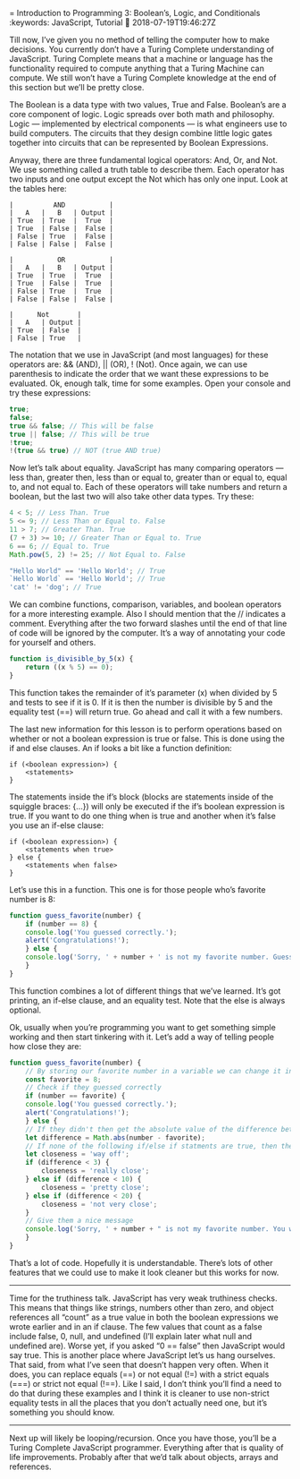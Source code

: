 = Introduction to Programming 3: Boolean’s, Logic, and Conditionals
:keywords: JavaScript, Tutorial
:date: 2018-07-19T19:46:27Z

Till now, I’ve given you no method of telling the computer how to make decisions. You currently don’t have a Turing Complete understanding of JavaScript. Turing Complete means that a machine or language has the functionality required to compute anything that a Turing Machine can compute. We still won’t have a Turing Complete knowledge at the end of this section but we’ll be pretty close.

The Boolean is a data type with two values, True and False. Boolean’s are a core component of logic. Logic spreads over both math and philosophy. Logic — implemented by electrical components — is what engineers use to build computers. The circuits that they design combine little logic gates together into circuits that can be represented by Boolean Expressions.

Anyway, there are three fundamental logical operators: And, Or, and Not. We use something called a truth table to describe them. Each operator has two inputs and one output except the Not which has only one input. Look at the tables here:
```
|          AND           |
|   A   |   B   | Output |
| True  | True  |  True  |
| True  | False |  False |
| False | True  |  False |
| False | False |  False |

|           OR           |
|   A   |   B   | Output |
| True  | True  |  True  |
| True  | False |  True  |
| False | True  |  True  |
| False | False |  False |

|      Not       |
|   A   | Output |
| True  | False  |
| False | True   |
```

The notation that we use in JavaScript (and most languages) for these operators are: && (AND), || (OR), ! (Not). Once again, we can use parenthesis to indicate the order that we want these expressions to be evaluated. Ok, enough talk, time for some examples. Open your console and try these expressions:
```javascript
true;
false;
true && false; // This will be false
true || false; // This will be true
!true;
!(true && true) // NOT (true AND true)
```

Now let’s talk about equality. JavaScript has many comparing operators — less than, greater then, less than or equal to, greater than or equal to, equal to, and not equal to. Each of these operators will take numbers and return a boolean, but the last two will also take other data types. Try these:
```javascript
4 < 5; // Less Than. True
5 <= 9; // Less Than or Equal to. False
11 > 7; // Greater Than. True
(7 + 3) >= 10; // Greater Than or Equal to. True
6 == 6; // Equal to. True
Math.pow(5, 2) != 25; // Not Equal to. False

"Hello World" == 'Hello World'; // True
`Hello World` == 'Hello World'; // True
'cat' != 'dog'; // True
```

We can combine functions, comparison, variables, and boolean operators for a more interesting example. Also I should mention that the // indicates a comment. Everything after the two forward slashes until the end of that line of code will be ignored by the computer. It’s a way of annotating your code for yourself and others.

```javascript
function is_divisible_by_5(x) {
	return ((x % 5) == 0);
}
```

This function takes the remainder of it’s parameter (x) when divided by 5 and tests to see if it is 0. If it is then the number is divisible by 5 and the equality test (==) will return true. Go ahead and call it with a few numbers.

The last new information for this lesson is to perform operations based on whether or not a boolean expression is true or false. This is done using the if and else clauses. An if looks a bit like a function definition:

```
if (<boolean expression>) {
	<statements>
}
```

The statements inside the if’s block (blocks are statements inside of the squiggle braces: {…}) will only be executed if the if’s boolean expression is true. If you want to do one thing when is true and another when it’s false you use an if-else clause:

```
if (<boolean expression>) {
	<statements when true>
} else {
	<statements when false>
}
```

Let’s use this in a function. This one is for those people who’s favorite number is 8:

```javascript
function guess_favorite(number) {
	if (number == 8) {
	console.log('You guessed correctly.');
	alert('Congratulations!');
	} else {
	console.log('Sorry, ' + number + ' is not my favorite number. Guess again.');
	}
}
```

This function combines a lot of different things that we’ve learned. It’s got printing, an if-else clause, and an equality test. Note that the else is always optional.

Ok, usually when you’re programming you want to get something simple working and then start tinkering with it. Let’s add a way of telling people how close they are:

```javascript
function guess_favorite(number) {
	// By storing our favorite number in a variable we can change it in all the places quite easily... If that were to ever happen.
	const favorite = 8;
	// Check if they guessed correctly
	if (number == favorite) {
	console.log('You guessed correctly.');
	alert('Congratulations!');
	} else {
	// If they didn't then get the absolute value of the difference between their guess and our favorite
	let difference = Math.abs(number - favorite);
	// If none of the following if/else if statments are true, then the default will be way off.
	let closeness = 'way off';
	if (difference < 3) {
		closeness = 'really close';
	} else if (difference < 10) {
		closeness = 'pretty close';
	} else if (difference < 20) {
		closeness = 'not very close';
	}
	// Give them a nice message
	console.log('Sorry, ' + number + " is not my favorite number. You were " + closeness + ". Guess again.");
	}
}
```

That’s a lot of code. Hopefully it is understandable. There’s lots of other features that we could use to make it look cleaner but this works for now.

***

Time for the truthiness talk. JavaScript has very weak truthiness checks. This means that things like strings, numbers other than zero, and object references all “count” as a true value in both the boolean expressions we wrote earlier and in an if clause. The few values that count as a false include false, 0, null, and undefined (I’ll explain later what null and undefined are). Worse yet, if you asked “0 == false” then JavaScript would say true. This is another place where JavaScript let’s us hang ourselves. That said, from what I’ve seen that doesn’t happen very often. When it does, you can replace equals (==) or not equal (!=) with a strict equals (===) or strict not equal (!==). Like I said, I don’t think you’ll find a need to do that during these examples and I think it is cleaner to use non-strict equality tests in all the places that you don’t actually need one, but it’s something you should know.

***

Next up will likely be looping/recursion. Once you have those, you’ll be a Turing Complete JavaScript programmer. Everything after that is quality of life improvements. Probably after that we’d talk about objects, arrays and references.
